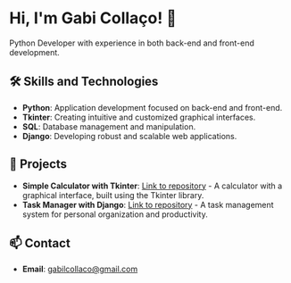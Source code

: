 # Hi, I'm Gabi Collaço! 👋

Python Developer with experience in both back-end and front-end development.

## 🛠 Skills and Technologies
- **Python**: Application development focused on back-end and front-end.
- **Tkinter**: Creating intuitive and customized graphical interfaces.
- **SQL**: Database management and manipulation.
- **Django**: Developing robust and scalable web applications.

## 📂 Projects
- **Simple Calculator with Tkinter**: [Link to repository](#) - A calculator with a graphical interface, built using the Tkinter library.
- **Task Manager with Django**: [Link to repository](#) - A task management system for personal organization and productivity.

## 📫 Contact
- **Email**: gabilcollaco@gmail.com

